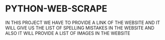 # PYTHON-WEB-SCRAPE
IN THIS PROJECT WE HAVE TO PROVIDE A LINK OF THE WEBSITE AND IT WILL GIVE US THE LIST OF SPELLING MISTAKES IN THE WEBSITE AND ALSO IT WILL PROVIDE A LIST OF IMAGES IN THE WEBSITE
